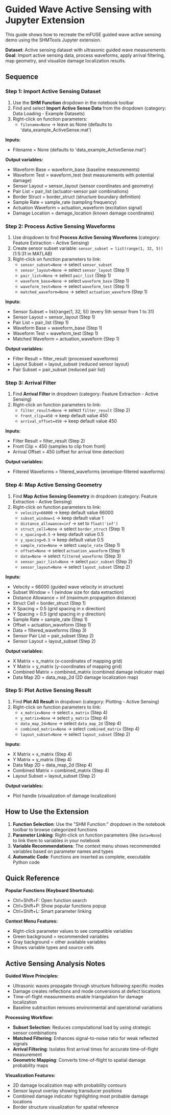 # Guided Wave Active Sensing with Jupyter Extension

This guide shows how to recreate the mFUSE guided wave active sensing demo using the SHMTools Jupyter extension.

**Dataset**: Active sensing dataset with ultrasonic guided wave measurements  
**Goal**: Import active sensing data, process waveforms, apply arrival filtering, map geometry, and visualize damage localization results.

## Sequence

### Step 1: Import Active Sensing Dataset
1. Use the **SHM Function** dropdown in the notebook toolbar
2. Find and select **Import Active Sense Data** from the dropdown (category: Data Loading - Example Datasets)
3. Right-click on function parameters:
   - `filename=None` → leave as None (defaults to 'data_example_ActiveSense.mat')

**Inputs:**
- Filename = None (defaults to 'data_example_ActiveSense.mat')

**Output variables:**
- Waveform Base = waveform_base (baseline measurements)
- Waveform Test = waveform_test (test measurements with potential damage)
- Sensor Layout = sensor_layout (sensor coordinates and geometry)
- Pair List = pair_list (actuator-sensor pair combinations)
- Border Struct = border_struct (structure boundary definition)
- Sample Rate = sample_rate (sampling frequency)
- Actuation Waveform = actuation_waveform (excitation signal)
- Damage Location = damage_location (known damage coordinates)

### Step 2: Process Active Sensing Waveforms
1. Use dropdown to find **Process Active Sensing Waveforms** (category: Feature Extraction - Active Sensing)
2. Create sensor subset variable: `sensor_subset = list(range(1, 32, 5))` (1:5:31 in MATLAB)
3. Right-click on function parameters to link:
   - `sensor_subset=None` → select `sensor_subset`
   - `sensor_layout=None` → select `sensor_layout` (Step 1)
   - `pair_list=None` → select `pair_list` (Step 1)
   - `waveform_base=None` → select `waveform_base` (Step 1)
   - `waveform_test=None` → select `waveform_test` (Step 1)
   - `matched_waveform=None` → select `actuation_waveform` (Step 1)

**Inputs:**
- Sensor Subset = list(range(1, 32, 5)) (every 5th sensor from 1 to 31)
- Sensor Layout = sensor_layout (Step 1)
- Pair List = pair_list (Step 1)
- Waveform Base = waveform_base (Step 1)
- Waveform Test = waveform_test (Step 1)
- Matched Waveform = actuation_waveform (Step 1)

**Output variables:**
- Filter Result = filter_result (processed waveforms)
- Layout Subset = layout_subset (reduced sensor layout)
- Pair Subset = pair_subset (reduced pair list)

### Step 3: Arrival Filter
1. Find **Arrival Filter** in dropdown (category: Feature Extraction - Active Sensing)
2. Right-click on function parameters to link:
   - `filter_result=None` → select `filter_result` (Step 2)
   - `front_clip=450` → keep default value 450
   - `arrival_offset=450` → keep default value 450

**Inputs:**
- Filter Result = filter_result (Step 2)
- Front Clip = 450 (samples to clip from front)
- Arrival Offset = 450 (offset for arrival time detection)

**Output variables:**
- Filtered Waveforms = filtered_waveforms (envelope-filtered waveforms)

### Step 4: Map Active Sensing Geometry
1. Find **Map Active Sensing Geometry** in dropdown (category: Feature Extraction - Active Sensing)
2. Right-click on function parameters to link:
   - `velocity=66000` → keep default value 66000
   - `subset_window=1` → keep default value 1
   - `distance_allowance=inf` → set to `float('inf')`
   - `struct_cell=None` → select `border_struct` (Step 1)
   - `x_spacing=0.5` → keep default value 0.5
   - `y_spacing=0.5` → keep default value 0.5
   - `sample_rate=None` → select `sample_rate` (Step 1)
   - `offset=None` → select `actuation_waveform` (Step 1)
   - `data=None` → select `filtered_waveforms` (Step 3)
   - `sensor_pair_list=None` → select `pair_subset` (Step 2)
   - `sensor_layout=None` → select `layout_subset` (Step 2)

**Inputs:**
- Velocity = 66000 (guided wave velocity in structure)
- Subset Window = 1 (window size for data extraction)
- Distance Allowance = inf (maximum propagation distance)
- Struct Cell = border_struct (Step 1)
- X Spacing = 0.5 (grid spacing in x direction)
- Y Spacing = 0.5 (grid spacing in y direction)
- Sample Rate = sample_rate (Step 1)
- Offset = actuation_waveform (Step 1)
- Data = filtered_waveforms (Step 3)
- Sensor Pair List = pair_subset (Step 2)
- Sensor Layout = layout_subset (Step 2)

**Output variables:**
- X Matrix = x_matrix (x-coordinates of mapping grid)
- Y Matrix = y_matrix (y-coordinates of mapping grid)
- Combined Matrix = combined_matrix (combined damage indicator map)
- Data Map 2D = data_map_2d (2D damage localization map)

### Step 5: Plot Active Sensing Result
1. Find **Plot AS Result** in dropdown (category: Plotting - Active Sensing)
2. Right-click on function parameters to link:
   - `x_matrix=None` → select `x_matrix` (Step 4)
   - `y_matrix=None` → select `y_matrix` (Step 4)
   - `data_map_2d=None` → select `data_map_2d` (Step 4)
   - `combined_matrix=None` → select `combined_matrix` (Step 4)
   - `layout_subset=None` → select `layout_subset` (Step 2)

**Inputs:**
- X Matrix = x_matrix (Step 4)
- Y Matrix = y_matrix (Step 4)
- Data Map 2D = data_map_2d (Step 4)
- Combined Matrix = combined_matrix (Step 4)
- Layout Subset = layout_subset (Step 2)

**Output variables:**
- Plot handle (visualization of damage localization)

## How to Use the Extension

1. **Function Selection**: Use the "SHM Function:" dropdown in the notebook toolbar to browse categorized functions
2. **Parameter Linking**: Right-click on function parameters (like `data=None`) to link them to variables in your notebook
3. **Variable Recommendations**: The context menu shows recommended variables based on parameter names and types
4. **Automatic Code**: Functions are inserted as complete, executable Python code

## Quick Reference

**Popular Functions (Keyboard Shortcuts):**
- Ctrl+Shift+F: Open function search
- Ctrl+Shift+P: Show popular functions popup  
- Ctrl+Shift+L: Smart parameter linking

**Context Menu Features:**
- Right-click parameter values to see compatible variables
- Green background = recommended variables
- Gray background = other available variables
- Shows variable types and source cells

## Active Sensing Analysis Notes

**Guided Wave Principles:**
- Ultrasonic waves propagate through structure following specific modes
- Damage creates reflections and mode conversions at defect locations
- Time-of-flight measurements enable triangulation for damage localization
- Baseline subtraction removes environmental and operational variations

**Processing Workflow:**
- **Subset Selection**: Reduces computational load by using strategic sensor combinations
- **Matched Filtering**: Enhances signal-to-noise ratio for weak reflected signals
- **Arrival Filtering**: Isolates first arrival times for accurate time-of-flight measurement
- **Geometric Mapping**: Converts time-of-flight to spatial damage probability maps

**Visualization Features:**
- 2D damage localization map with probability contours
- Sensor layout overlay showing transducer positions
- Combined damage indicator highlighting most probable damage locations
- Border structure visualization for spatial reference